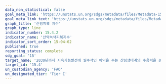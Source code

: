 ```yaml
---
data_non_statistical: false
goal_meta_link: 'https://unstats.un.org/sdgs/metadata/files/Metadata-15-04-02.pdf'
goal_meta_link_text: 'https://unstats.un.org/sdgs/metadata/files/Metadata-15-04-02.pdf'
graph_title: '산림피복 지수'
graph_type: line
indicator_number: 15.4.2
indicator_name: '산악녹색피복지수'
indicator_sort_order: 15-04-02
published: true
reporting_status: complete
sdg_goal: '15'
target_name: '2030년까지 지속가능발전에 필수적인 이익을 주는 산림생태계의 수용력을 증진하기 위해, 생물다양성을 포함한 산림 생태계 보존을 보장'
target_id: '15.4'
un_custodian_agency: 'FAO'
un_designated_tier: 'Tier I'
---
```

